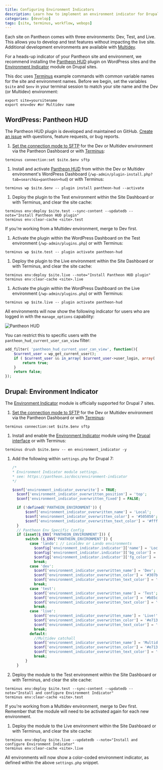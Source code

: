 ```yaml
---
title: Configuring Environment Indicators
description: Learn how to implement an environment indicator for Drupal and WordPress sites running on Pantheon.
categories: [develop]
tags: [site, terminus, workflow, webops]
---
```

Each site on Pantheon comes with three environments: Dev, Test, and Live. This allows you to develop and test features without impacting the live site. Additional development environments are available with [Multidev](/multidev).

For a heads-up indicator of your Pantheon site and environment, we recommend installing the [Pantheon HUD](https://wordpress.org/plugins/pantheon-hud) plugin on WordPress sites and the [Environment Indicator](https://www.drupal.org/project/environment_indicator) module on Drupal sites.

<Alert title="Exports" type="export">

This doc uses [Terminus](/terminus) example commands with common variable names for the site and environment names. Before we begin, set the variables `$site` and `$env` in your terminal session to match your site name and the Dev (or Multidev) environment:

```bash{promptUser: user}
export site=yoursitename
export env=dev #or Multidev name
```

</Alert>

## WordPress: Pantheon HUD

The Pantheon HUD plugin is developed and maintained on GitHub. [Create an issue](https://github.com/pantheon-systems/pantheon-hud/issues) with questions, feature requests, or bug reports.

1. [Set the connection mode to SFTP](/sftp) for the Dev or Multidev environment via the Pantheon Dashboard or with [Terminus](/terminus):

 ```bash{promptUser: user}
 terminus connection:set $site.$env sftp
 ```

1. Install and activate [Pantheon HUD](https://wordpress.org/plugins/pantheon-hud/) from within the Dev or Multidev environment's WordPress Dashboard (`/wp-admin/plugin-install.php?tab=search&s=pantheon+hud`) or with Terminus:

 ```bash{promptUser: user}
 terminus wp $site.$env -- plugin install pantheon-hud --activate
 ```

1. Deploy the plugin to the Test environment within the Site Dashboard or with Terminus, and clear the site cache:

 ```bash{promptUser: user}
 terminus env:deploy $site.test --sync-content --updatedb --note="Install Pantheon HUD plugin"
 terminus env:clear-cache <site>.test
 ```

  If you're working from a Multidev environment, merge to Dev first.

1. Activate the plugin within the WordPress Dashboard on the Test environment (`/wp-admin/plugins.php`) or with Terminus:

 ```bash{promptUser: user}
 terminus wp $site.test -- plugin activate pantheon-hud
 ```

1. Deploy the plugin to the Live environment within the Site Dashboard or with Terminus, and clear the site cache:

 ```bash{promptUser: user}
 terminus env:deploy $site.live --note="Install Pantheon HUD plugin"
 terminus env:clear-cache <site>.live
 ```

1. Activate the plugin within the WordPress Dashboard on the Live environment (`/wp-admin/plugins.php`) or with Terminus:

 ```bash{promptUser: user}
 terminus wp $site.live -- plugin activate pantheon-hud
 ```

All environments will now show the following indicator for users who are logged in with the `manage_options` capability:

![Pantheon HUD](../images/pantheon-hud.png)

You can restrict this to specific users with the `pantheon_hud_current_user_can_view` filter:

```php
add_filter( 'pantheon_hud_current_user_can_view', function(){
    $current_user = wp_get_current_user();
    if ( $current_user && in_array( $current_user->user_login, array( 'myuserlogin' ) ) ) {
        return true;
    }
    return false;
});
```

## Drupal: Environment Indicator

The [Environment Indicator](https://www.drupal.org/project/environment_indicator) module is officially supported for Drupal 7 sites.

1. [Set the connection mode to SFTP](/sftp) for the Dev or Multidev environment via the Pantheon Dashboard or with [Terminus](/terminus):

 ```bash{promptUser: user}
 terminus connection:set $site.$env sftp
 ```

1. Install and enable the [Environment Indicator](https://www.drupal.org/project/environment_indicator) module using the [Drupal interface](https://drupal.org/documentation/install/modules-themes) or with Terminus:

 ```bash{promptUser: user}
 terminus drush $site.$env -- en environment_indicator -y
 ```

1. Add the following within `settings.php` for Drupal 7:

    ```php
    /*
    * Environment Indicator module settings.
    * see: https://pantheon.io/docs/environment-indicator
    */

    $conf['environment_indicator_overwrite'] = TRUE;
      $conf['environment_indicator_overwritten_position'] = 'top';
      $conf['environment_indicator_overwritten_fixed'] = FALSE;

      if (!defined('PANTHEON_ENVIRONMENT')) {
          $conf['environment_indicator_overwritten_name'] = 'Local';
          $conf['environment_indicator_overwritten_color'] = '#505050';
          $conf['environment_indicator_overwritten_text_color'] = '#ffffff';
      }
      // Pantheon Env Specific Config
      if (isset($_ENV['PANTHEON_ENVIRONMENT'])) {
          switch ($_ENV['PANTHEON_ENVIRONMENT']) {
            case 'lando': // Localdev or Lando environments
              $config['environment_indicator.indicator']['name'] = 'Local Dev';
              $config['environment_indicator.indicator']['bg_color'] = '#990055';
              $config['environment_indicator.indicator']['fg_color'] = '#ffffff';
              break;
            case 'dev':
              $conf['environment_indicator_overwritten_name'] = 'Dev';
              $conf['environment_indicator_overwritten_color'] = '#307b24';
              $conf['environment_indicator_overwritten_text_color'] = '#ffffff';
              break;
            case 'test':
              $conf['environment_indicator_overwritten_name'] = 'Test';
              $conf['environment_indicator_overwritten_color'] = '#b85c00';
              $conf['environment_indicator_overwritten_text_color'] = '#ffffff';
              break;
            case 'live':
              $conf['environment_indicator_overwritten_name'] = 'Live!';
              $conf['environment_indicator_overwritten_color'] = '#e7131a';
              $conf['environment_indicator_overwritten_text_color'] = '#ffffff';
              break;
            default:
              //Multidev catchall
              $conf['environment_indicator_overwritten_name'] = 'Multidev';
              $conf['environment_indicator_overwritten_color'] = '#e7131a';
              $conf['environment_indicator_overwritten_text_color'] = '#000000';
              break;
          }
      }
    ```

1. Deploy the module to the Test environment within the Site Dashboard or with Terminus, and clear the site cache:

 ```bash{promptUser: user}
 terminus env:deploy $site.test --sync-content --updatedb --note="Install and configure Environment Indicator"
 terminus env:clear-cache <site>.test
 ```

  If you're working from a Multidev environment, merge to Dev first. Remember that the module will need to be activated again for each new environment.

1. Deploy the module to the Live environment within the Site Dashboard or with Terminus, and clear the site cache:

  ```bash{promptUser: user}
  terminus env:deploy $site.live --updatedb --note="Install and configure Environment Indicator"
  terminus env:clear-cache <site>.live
  ```

All environments will now show a color-coded environment indicator, as defined within the above `settings.php` snippet.
